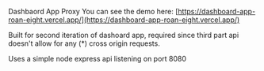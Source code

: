 Dashbaord App Proxy
You can see the demo here: [https://dashboard-app-roan-eight.vercel.app/](https://dashboard-app-roan-eight.vercel.app/)

Built for second iteration of dashoard app, required since third part api doesn't allow for any (*) cross origin requests.

Uses a simple node express api listening on port 8080
